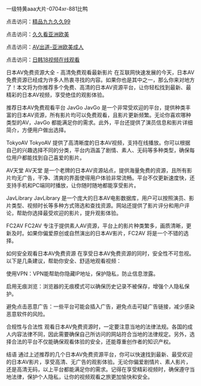 
一级特黄aaa大片-0704xr-881比鸭


点击访问：<a href="https://bered.pages.dev/">精品九九久久99</a>

点击访问：<a href="https://rtj-3zo.pages.dev/">久久看亚洲欧美</a>

点击访问：<a href="https://vassv.pages.dev/">AV出道-亚洲欧美成人</a>

点击访问：<a href="https://https://vassv.pages.dev/">日韩18视频在线观看</a>


日本AV免费资源大全 - 高清免费观看最新影片
在互联网快速发展的今天，日本AV免费资源已经成为许多人热衷寻找的内容。如果你也是其中之一，那么你来对地方了！本文将为你推荐多个免费、高清的日本AV资源平台，让你轻松找到最新、最精彩的日本AV视频，享受绝佳的观影体验。

推荐日本AV免费观看平台
JavGo
JavGo 是一个非常受欢迎的平台，提供种类丰富的日本AV资源，所有影片均可以免费观看，且影片更新频繁。无论你喜欢哪种类型的AV，JavGo 都能满足你的需求。此外，平台还提供了演员信息和影片详细简介，方便用户做出选择。

TokyoAV
TokyoAV 提供了高清晰度的日本AV视频，支持在线播放。你可以根据自己的兴趣选择不同的分类，平台内涵盖了剧情、素人、无码等多种类型，确保每位用户都能找到自己喜爱的影片。

AV天堂
AV天堂 是一个老牌的日本AV资源站点，提供海量免费的资源，且所有影片均无广告，干净、清爽的界面使得用户体验非常流畅。平台不仅更新速度快，还支持手机和PC端同时播放，让你随时随地都能享受影片。

JavLibrary
JavLibrary 是一个庞大的日本AV电影数据库，用户可以按照演员、影片类型、视频时长等多种方式筛选和查找资源。网站还提供了影片评分和用户评论，帮助你选择最受欢迎的影片，提升观影体验。

FC2AV
FC2AV 专注于提供素人AV资源，平台上的影片种类繁多，画质清晰，更新及时。如果你偏爱原创或自然演出的日本AV影片，FC2AV 将是一个不错的选择。

如何安全观看日本AV免费资源
在享受日本AV免费资源的同时，安全性不可忽视。以下是几条建议，帮助你安全、舒适地观看视频：

使用VPN：VPN能帮助你隐藏IP地址，保护隐私，防止信息泄露。

启用无痕浏览：浏览器的无痕模式可以确保历史记录不被保存，增强个人隐私保护。

避免点击恶意广告：一些平台可能会插入广告，避免点击可疑广告链接，减少感染恶意软件的风险。

合规性与合法性
观看日本AV免费资源时，一定要注意当地的法律法规。各国的成人内容法律不同，因此需要确保自己所访问的网站符合当地的法律规定。另外，选择合法的平台不仅能确保观看体验的安全，还能尊重创作者的知识产权。

结语
通过上述推荐的几个日本AV免费资源平台，你可以快速找到最新、最受欢迎的日本AV影片，享受高清、无广告的观影体验。无论你偏爱剧情片、素人影片，还是高清无码，以上平台都能满足你的需求。记得在享受精彩视频时，确保遵守当地法律，保护个人隐私，让你的视频观看之旅更加愉快和安全。






<span style="display:none;">[Canonical link](）</span>
